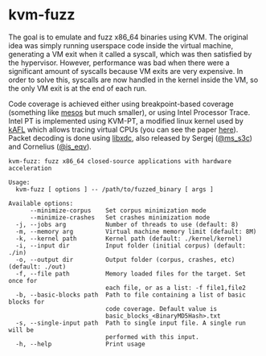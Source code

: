 # kvm-fuzz
The goal is to emulate and fuzz x86_64 binaries using KVM. The original idea was simply running userspace code inside the virtual machine, generating a VM exit when it called a syscall, which was then satisfied by the hypervisor. However, performance was bad when there were a significant amount of syscalls because VM exits are very expensive. In order to solve this, syscalls are now handled in the kernel inside the VM, so the only VM exit is at the end of each run.

Code coverage is achieved either using breakpoint-based coverage (something like [mesos](https://github.com/gamozolabs/mesos) but much smaller), or using Intel Processor Trace. Intel PT is implemented using KVM-PT, a modified linux kernel used by [kAFL](https://github.com/IntelLabs/kAFL) which allows tracing virtual CPUs (you can see the paper [here](https://www.usenix.org/system/files/conference/usenixsecurity17/sec17-schumilo.pdf)). Packet decoding is done using [libxdc](https://github.com/klecko/libxdc), also released by Sergej ([@ms_s3c](https://twitter.com/ms_s3c)) and Cornelius ([@is_eqv](https://twitter.com/is_eqv)).

```
kvm-fuzz: fuzz x86_64 closed-source applications with hardware acceleration

Usage:
  kvm-fuzz [ options ] -- /path/to/fuzzed_binary [ args ]

Available options:
      --minimize-corpus    Set corpus minimization mode
      --minimize-crashes   Set crashes minimization mode
  -j, --jobs arg           Number of threads to use (default: 8)
  -m, --memory arg         Virtual machine memory limit (default: 8M)
  -k, --kernel path        Kernel path (default: ./kernel/kernel)
  -i, --input dir          Input folder (initial corpus) (default: ./in)
  -o, --output dir         Output folder (corpus, crashes, etc) (default: ./out)
  -f, --file path          Memory loaded files for the target. Set once for 
                           each file, or as a list: -f file1,file2
  -b, --basic-blocks path  Path to file containing a list of basic blocks for 
                           code coverage. Default value is 
                           basic_blocks_<BinaryMD5Hash>.txt
  -s, --single-input path  Path to single input file. A single run will be 
                           performed with this input.
  -h, --help               Print usage

```

